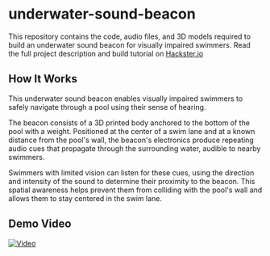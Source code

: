 # underwater-sound-beacon
This repository contains the code, audio files, and 3D models required to build an underwater sound beacon for visually impaired swimmers. Read the full project description and build tutorial on [Hackster.io](https://www.hackster.io/rhammell/underwater-sound-beacons-for-visually-impaired-swimmers-b1aa85)

## How It Works

This underwater sound beacon enables visually impaired swimmers to safely navigate through a pool using their sense of hearing.

The beacon consists of a 3D printed body anchored to the bottom of the pool with a weight. Positioned at the center of a swim lane and at a known distance from the pool's wall, the beacon's electronics produce repeating audio cues that propagate through the surrounding water, audible to nearby swimmers.

Swimmers with limited vision can listen for these cues, using the direction and intensity of the sound to determine their proximity to the beacon. This spatial awareness helps prevent them from colliding with the pool's wall and allows them to stay centered in the swim lane.

## Demo Video
[![Video](https://img.youtube.com/vi/7JQlHfV8p6E/0.jpg)](https://www.youtube.com/watch?v=7JQlHfV8p6E)